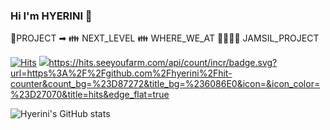### Hi I'm HYERINI 👋

<!--
**HYERINI/HYERINI** is a ✨ _special_ ✨ repository because its `README.md` (this file) appears on your GitHub profile.

Here are some ideas to get you started:

- 🔭 I’m currently working on ...
- 🌱 I’m currently learning ...
- 👯 I’m looking to collaborate on ...
- 🤔 I’m looking for help with ...
- 💬 Ask me about ...
- 📫 How to reach me: ...
- 😄 Pronouns: ...
- ⚡ Fun fact: ...
-->
🤙PROJECT ➡
👪 NEXT_LEVEL
👪 WHERE_WE_AT
👨‍👨‍👧‍👦 JAMSIL_PROJECT


[![Hits](https://hits.seeyoufarm.com/api/count/incr/badge.svg?url=https%3A%2F%2Fgithub.com%2Fhyerini%2Fhit-counter&count_bg=%23D87272&title_bg=%236086E0&icon=&icon_color=%23D27070&title=hits&edge_flat=true)](https://hits.seeyoufarm.com)   <a href="https://hits.seeyoufarm.com"><img src="https://hits.seeyoufarm.com/api/count/incr/badge.svg?url=https%3A%2F%2Fgithub.com%2Fhyerini%2Fhit-counter&count_bg=%23D87272&title_bg=%236086E0&icon=&icon_color=%23D27070&title=hits&edge_flat=true"/></a>https://hits.seeyoufarm.com/api/count/incr/badge.svg?url=https%3A%2F%2Fgithub.com%2Fhyerini%2Fhit-counter&count_bg=%23D87272&title_bg=%236086E0&icon=&icon_color=%23D27070&title=hits&edge_flat=true

![Hyerini's GitHub stats](https://github-readme-stats.vercel.app/api?username=hyerini&show_icons=true&theme=radical)


